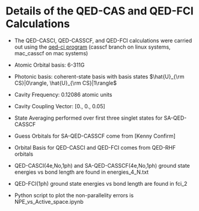 # Details of the QED-CAS and QED-FCI Calculations

- The QED-CASCI, QED-CASSCF, and QED-FCI calculations were carried out using the  [qed-ci program](https://github.com/mapol-chem/qed-ci/tree/casscf) (casscf branch on linux systems, mac_casscf on mac systems) 

- Atomic Orbital basis: 6-311G

- Photonic basis: coherent-state basis with basis states $\hat{U}_{\rm CS}|0\rangle, \hat{U}_{\rm CS}|1\rangle$

- Cavity Frequency: 0.12086 atomic units

- Cavity Coupling Vector: [0., 0., 0.05]

- State Averaging performed over first three singlet states for SA-QED-CASSCF

- Guess Orbitals for SA-QED-CASSCF come from [Kenny Confirm]

- Orbital Basis for QED-CASCI and QED-FCI comes from QED-RHF orbitals

- QED-CASCI(4e,No,1ph) and SA-QED-CASSCF(4e,No,1ph) ground state energies vs bond length are found in energies_4_N.txt

- QED-FCI(1ph) ground state energies vs bond length are found in fci_2

- Python script to plot the non-parallelity errors is NPE_vs_Active_space.ipynb

